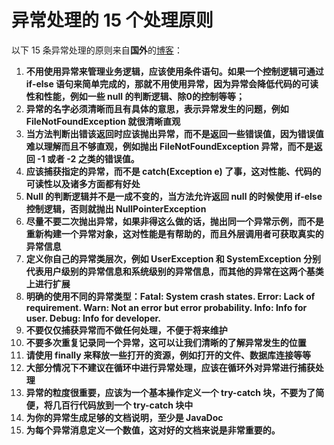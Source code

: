 # 异常处理的 15 个处理原则



以下 15 条异常处理的原则来自**国外**的[博客](http://link.zhihu.com/?target=http%3A//codebuild.blogspot.com/2012/01/15-best-practices-about-exception.html)：

1. **不用使用异常来管理业务逻辑，应该使用条件语句。如果一个控制逻辑可通过 if-else 语句来简单完成的，那就不用使用异常，因为异常会降低代码的可读性和性能，例如一些 null 的判断逻辑、除0的控制等等；**
2. **异常的名字必须清晰而且有具体的意思，表示异常发生的问题，例如 FileNotFoundException 就很清晰直观**
3. **当方法判断出错该返回时应该抛出异常，而不是返回一些错误值，因为错误值难以理解而且不够直观，例如抛出 FileNotFoundException 异常，而不是返回 -1 或者 -2 之类的错误值。**
4. **应该捕获指定的异常，而不是 catch(Exception e) 了事，这对性能、代码的可读性以及诸多方面都有好处**
5. **Null 的判断逻辑并不是一成不变的，当方法允许返回 null 的时候使用 if-else 控制逻辑，否则就抛出 NullPointerException**
6. **尽量不要二次抛出异常，如果非得这么做的话，抛出同一个异常示例，而不是重新构建一个异常对象，这对性能是有帮助的，而且外层调用者可获取真实的异常信息**
7. **定义你自己的异常类层次，例如 UserException 和 SystemException 分别代表用户级别的异常信息和系统级别的异常信息，而其他的异常在这两个基类上进行扩展**
8. **明确的使用不同的异常类型：Fatal: System crash states. Error: Lack of requirement. Warn: Not an error but error probability. Info: Info for user. Debug: Info for developer.** 
9. **不要仅仅捕获异常而不做任何处理，不便于将来维护**
10. **不要多次重复记录同一个异常，这可以让我们清晰的了解异常发生的位置**
11. **请使用 finally 来释放一些打开的资源，例如打开的文件、数据库连接等等**
12. **大部分情况下不建议在循环中进行异常处理，应该在循环外对异常进行捕获处理**
13. **异常的粒度很重要，应该为一个基本操作定义一个 try-catch 块，不要为了简便，将几百行代码放到一个 try-catch 块中**
14. **为你的异常生成足够的文档说明，至少是 JavaDoc**
15. **为每个异常消息定义一个数值，这对好的文档来说是非常重要的。**